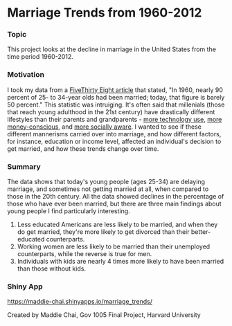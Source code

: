 # Marriage Trends from 1960-2012

### Topic
This project looks at the decline in marriage in the United States from the time period 1960-2012.

### Motivation
I took my data from a [FiveThirty Eight article](https://fivethirtyeight.com/features/marriage-isnt-dead-yet/) that stated, "In 1960, nearly 90 percent of 25- to 34-year olds had been married; today, that figure is barely 50 percent." This statistic was intruiging. It's often said that millenials (those that reach young adulthood in the 21st century) have drastically different lifestyles than their parents and grandparents - [more technology use](http://www.pewresearch.org/fact-tank/2018/05/02/millennials-stand-out-for-their-technology-use-but-older-generations-also-embrace-digital-life/), [more money-conscious](https://www.investopedia.com/articles/personal-finance/021914/money-habits-millennials.asp), and [more socially aware](https://www.forbes.com/sites/wesgay/2017/08/11/millennials-social-responsibility/#6f05f38617d8). I wanted to see if these different mannerisms carried over into marriage, and how different factors, for instance, education or income level, affected an individual's decision to get married, and how these trends change over time.

### Summary
The data shows that today's young people (ages 25-34) are delaying marriage, and sometimes not getting married at all, when compared to those in the 20th century. All the data showed declines in the percentage of those who have ever been married, but there are three main findings about young people I find particularly interesting.
1. Less educated Americans are less likely to be married, and when they do get married, they're more likely to get divorced than their better-educated counterparts.
2. Working women are less likely to be married than their unemployed counterparts, while the reverse is true for men.
3. Individuals with kids are nearly 4 times more likely to have been married than those without kids.

### Shiny App
https://maddie-chai.shinyapps.io/marriage_trends/

Created by Maddie Chai, Gov 1005 Final Project, Harvard University 
